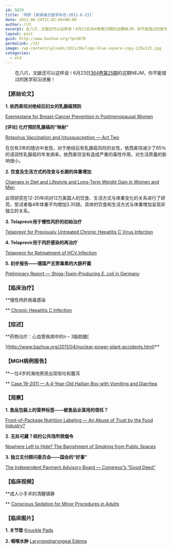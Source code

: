```yaml
---
id: 5870
title: '丙肝 [新英格兰医学杂志:2011-6-23]'
date: 2011-06-24T21:02:04+00:00
author: 八爪
excerpt: 在八爪，文献还可以这样读！6月23日364卷第25期的这期NEJM，你不能错过的医学前沿进展！
layout: post
guid: http://www.bazhua.org/?p=5870
permalink: /23/
image: /wp-content/uploads/2011/06/logo-blue-square-copy-125x125.jpg
categories:
  - old
---
```

<p style="padding-left: 30px;">
  在八爪，文献还可以这样读！6月23日<a href="http://www.nejm.org/toc/nejm/364/25" target="_self">364卷第25期</a>的这期NEJM，你不能错过的医学前沿进展！
</p>

### 【原始论文】

**1. 依西美坦对绝经后妇女的乳腺癌预防**
  
[Exemestane for Breast-Cancer Prevention in Postmenopausal Women](http://www.nejm.org/doi/full/10.1056/NEJMoa1103507)
  
**[评论] 化疗预防乳腺癌的“映射”**
  
[Rotavirus Vaccination and Intussusception — Act Two](http://www.nejm.org/doi/full/10.1056/NEJMe1105302)
  
在仅有3年的随访中发现，对于绝经后有乳腺癌风险的女性，依西美坦减少了65％的浸润性乳腺癌的年发病率。依西美坦没有造成严重的毒性作用，对生活质量的影响很小。

**2. 饮食及生活方式的改变与长期的体重增加**
  
[Changes in Diet and Lifestyle and Long-Term Weight Gain in Women and Men](http://www.nejm.org/doi/full/10.1056/NEJMoa1014296)
  
此项研究在12-20年间对12万美国人的饮食、生活方式与体重变化的关系进行了研究，受试者每4年体重平均增加3.35镑。具体的饮食和生活方式与体重增加呈现非独立的关系。

[](http://www.nejm.org/doi/full/10.1056/NEJMoa1013792)**3. Telaprevir用于慢性丙肝的初始治疗**
  
[Telaprevir for Previously Untreated Chronic Hepatitis C Virus Infection](http://www.nejm.org/doi/full/10.1056/NEJMoa1012912)

**4. Telaprevir用于丙肝感染的再治疗**
  
[Telaprevir for Retreatment of HCV Infection](http://www.nejm.org/doi/full/10.1056/NEJMoa1013086)

**5. 初步报告——德国产志贺毒素的大肠杆菌**
  
[Preliminary Report — Shiga-Toxin–Producing _E. coli_ in Germany](http://www.nejm.org/doi/full/10.1056/NEJMoa1106483?query=featured_home)

### **【临床治疗】**

**慢性丙肝病毒感染
  
** [Chronic Hepatitis C Infection](http://www.nejm.org/doi/full/10.1056/NEJMcp1006613)

### 【综述】

**药物治疗：心血管疾病中的n &#8211; 3脂肪酸[
  
](http://www.bazhua.org/2011/04/nuclear-power-plant-accidents.html)** 

### 【MGH病例报告】

**一位4岁的海地男孩出现呕吐和腹泻
  
** [Case 19-2011 — A 4-Year-Old Haitian Boy with Vomiting and Diarrhea](http://www.nejm.org/doi/full/10.1056/NEJMcpc1100927)

### 【观察】

**1. 食品包装上的营养标签——被食品业滥用的信任？**
  
[Front-of-Package Nutrition Labeling — An Abuse of Trust by the Food Industry?](http://www.nejm.org/doi/full/10.1056/NEJMp1101033)

[](http://www.nejm.org/doi/full/10.1056/NEJMp1104409)**2. 无处可藏？纽约公共场所禁烟令**
  
[Nowhere Left to Hide? The Banishment of Smoking from Public Spaces](http://www.nejm.org/doi/full/10.1056/NEJMp1104637)

**3. 独立支付顾问委员会——国会的“好事”**
  
[The Independent Payment Advisory Board — Congress&#8221;s “Good Deed”](http://www.nejm.org/doi/full/10.1056/NEJMp1105144)

### 【临床视频】

**成人小手术的清醒镇静
  
** [Conscious Sedation for Minor Procedures in Adults](http://www.nejm.org/doi/full/10.1056/NEJMvcm0800732)

### 【临床图片】

**1. 关节垫** [Knuckle Pads](http://www.nejm.org/doi/full/10.1056/NEJMicm1008915)

**2. 咽喉水肿** [Laryngopharyngeal Edema](http://www.nejm.org/doi/full/10.1056/NEJMicm1009578)
